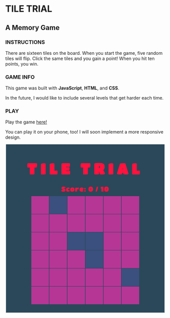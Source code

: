 # TILE TRIAL
## A Memory Game

### INSTRUCTIONS

There are sixteen tiles on the board. When you start the game, five random tiles will flip. Click the same tiles and you gain a point! When you hit ten points, you win.

### GAME INFO

This game was built with <b>JavaScript</b>, <b>HTML</b>, and <b>CSS</b>.

In the future, I would like to include several levels that get harder each time.

### PLAY

<p>Play the game <a href="https://maddyrombes.github.io/tile-trial/">here!</a></p>

You can play it on your phone, too! I will soon implement a more responsive design.

<p align="center">
  <img src="game-image.png" alt="game image" width="500"/>
</p>
